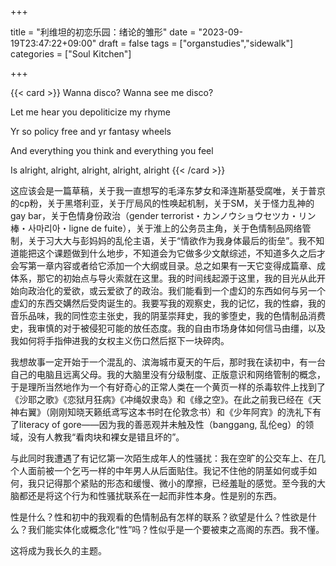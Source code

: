 +++

title = "利维坦的初恋乐园：绪论的雏形"
date = "2023-09-19T23:47:22+09:00"
draft = false
tags = ["organstudies","sidewalk"]
categories = ["Soul Kitchen"]

+++


{{< card >}}
Wanna disco? Wanna see me disco?<br>

Let me hear you depoliticize my rhyme<br>

Yr so policy free and yr fantasy wheels<br>

And everything you think and everything you feel<br>

Is alright, alright, alright, alright, alright
{{< /card >}}




这应该会是一篇草稿，关于我一直想写的毛泽东梦女和泽连斯基受腐唯，关于普京的cp粉，关于黑塔利亚，关于厅局风的性唤起机制，关于SM，关于怪力乱神的gay bar，关于色情身份政治（gender terrorist・カンノウショウセツカ・リン棒・사마리아・ligne de fuite），关于淮上的公务员主角，关于色情制品网络管制，关于习大大与彭妈妈的乱伦主语，关于“情欲作为我身体最后的街垒”。我不知道能把这个课题做到什么地步，不知道会为它做多少文献综述，不知道多久之后才会写第一章内容或者给它添加一个大纲或目录。总之如果有一天它变得成篇章、成体系，那它的初始点与导火索就在这里。我的时间线起源于这里，我的目光从此开始向政治化的爱欲，或云爱欲了的政治。我们能看到一个虚幻的东西如何与另一个虚幻的东西交媾然后受肉诞生的。我要写我的观察史，我的记忆，我的性癖，我的音乐品味，我的同性恋主张史，我的阴茎崇拜史，我的爹堕史，我的色情制品消费史，我审慎的对于被侵犯可能的放任态度。我的自由市场身体如何信马由缰，以及我如何将手指伸进我的女权主义伤口然后抠下一块碎肉。

我想故事一定开始于一个混乱的、滨海城市夏天的午后，那时我在读初中，有一台自己的电脑且远离父母。我的大脑里没有分级制度、正版意识和网络管制的概念，于是理所当然地作为一个有好奇心的正常人类在一个黄页一样的杀毒软件上找到了《沙耶之歌》《恋狱月狂病》《冲绳奴隶岛》和《缘之空》。在此之前我已经在《天神右翼》（刚刚知晓天籁纸鸢写这本书时在伦敦念书）和《少年阿宾》的洗礼下有了literacy of gore——因为我的善恶观并未触及性（banggang, 乱伦eg）的领域，没有人教我“看肉块和裸女是错且坏的”。

与此同时我遭遇了有记忆第一次陌生成年人的性骚扰：我在空旷的公交车上、在几个人面前被一个乞丐一样的中年男人从后面贴住。我记不住他的阴茎如何或手如何，我只记得那个紧贴的形态和缓慢、微小的摩擦，已经羞耻的感觉。至今我的大脑都还是将这个行为和性骚扰联系在一起而非性本身。性是别的东西。

性是什么？性和初中的我观看的色情制品有怎样的联系？欲望是什么？性欲是什么？我们能实体化或概念化“性”吗？性似乎是一个要被束之高阁的东西。我不懂。

这将成为我长久的主题。
